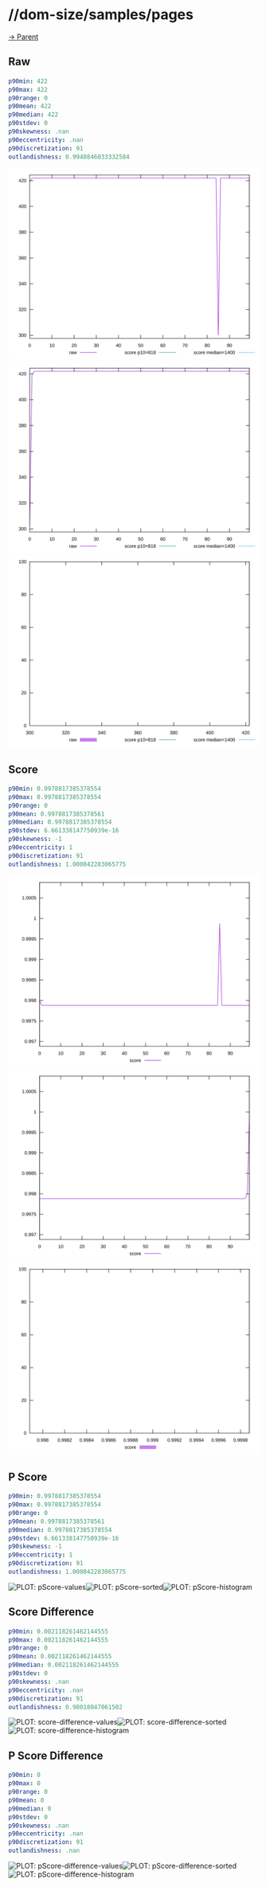 
# //dom-size/samples/pages

[→ Parent](../..)


## Raw


```yaml
p90min: 422
p90max: 422
p90range: 0
p90mean: 422
p90median: 422
p90stdev: 0
p90skewness: .nan
p90eccentricity: .nan
p90discretization: 91
outlandishness: 0.9940846033332584

```

![PLOT: raw-values](./raw/values.svg)![PLOT: raw-sorted](./raw/sorted.svg)![PLOT: raw-histogram](./raw/histogram.svg)
## Score


```yaml
p90min: 0.9978817385378554
p90max: 0.9978817385378554
p90range: 0
p90mean: 0.9978817385378561
p90median: 0.9978817385378554
p90stdev: 6.661338147750939e-16
p90skewness: -1
p90eccentricity: 1
p90discretization: 91
outlandishness: 1.000042283065775

```

![PLOT: score-values](./score/values.svg)![PLOT: score-sorted](./score/sorted.svg)![PLOT: score-histogram](./score/histogram.svg)
## P Score


```yaml
p90min: 0.9978817385378554
p90max: 0.9978817385378554
p90range: 0
p90mean: 0.9978817385378561
p90median: 0.9978817385378554
p90stdev: 6.661338147750939e-16
p90skewness: -1
p90eccentricity: 1
p90discretization: 91
outlandishness: 1.000042283065775

```

![PLOT: pScore-values](./pScore/values.svg)![PLOT: pScore-sorted](./pScore/sorted.svg)![PLOT: pScore-histogram](./pScore/histogram.svg)
## Score Difference


```yaml
p90min: 0.002118261462144555
p90max: 0.002118261462144555
p90range: 0
p90mean: 0.002118261462144555
p90median: 0.002118261462144555
p90stdev: 0
p90skewness: .nan
p90eccentricity: .nan
p90discretization: 91
outlandishness: 0.98018047061502

```

![PLOT: score-difference-values](./score-difference/values.svg)![PLOT: score-difference-sorted](./score-difference/sorted.svg)![PLOT: score-difference-histogram](./score-difference/histogram.svg)
## P Score Difference


```yaml
p90min: 0
p90max: 0
p90range: 0
p90mean: 0
p90median: 0
p90stdev: 0
p90skewness: .nan
p90eccentricity: .nan
p90discretization: 91
outlandishness: .nan

```

![PLOT: pScore-difference-values](./pScore-difference/values.svg)![PLOT: pScore-difference-sorted](./pScore-difference/sorted.svg)![PLOT: pScore-difference-histogram](./pScore-difference/histogram.svg)